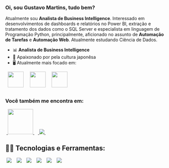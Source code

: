 ### Oi, sou Gustavo Martins, tudo bem?
Atualmente sou **Analista de Business Intelligence**. Interessado em desenvolvimentos de dashboards e relatórios no Power BI, extração e tratamento dos dados como o SQL Server e especialista em linguagem de Programação Python, principalmente, aficionado no assunto de **Automação de Tarefas** e **Automação Web**. Atualmente estudando Ciência de Dados.

- 📊 **Analista de Business Intelligence**
- 🏯 Apaixonado por pela cultura japonêsa
- 🖥️ Atualmente mais focado em:
<div style="display: inline">
  &nbsp;&nbsp;<img width='50' height='50' src="https://cdn.jsdelivr.net/gh/devicons/devicon/icons/python/python-original.svg" />&nbsp;&nbsp;
   &nbsp;&nbsp;<img width='50' height='50' src="https://learn.microsoft.com/pt-br/training/achievements/get-started-power-bi.svg" />&nbsp;&nbsp;
   &nbsp;&nbsp;<img width='50' height='50' src="https://www.svgrepo.com/show/331760/sql-database-generic.svg" />&nbsp;&nbsp;
</div> 

##

### Você também me encontra em:
&nbsp;<a href="https://br.linkedin.com/in/gustavodiasmartins">
  <img src="https://img.shields.io/badge/linkedin-%230077B5.svg?style=for-the-badge&logo=linkedin&logoColor=white" width='80'>
</a>&nbsp;
&nbsp;<a href="https://biyo.page/p/gustavomartins">
  <img src="https://img.shields.io/badge/power_bi-F2C811?style=for-the-badge&logo=powerbi&logoColor=black">
</a>&nbsp;

## 👩‍💻 Tecnologias e Ferramentas:
&nbsp;<img src="https://img.shields.io/badge/Visual_Studio-5C2D91?style=for-the-badge&logo=visual%20studio&logoColor=white">
</a>&nbsp;
&nbsp;<img src="https://img.shields.io/badge/Visual_Studio_Code-0078D4?style=for-the-badge&logo=visual%20studio%20code&logoColor=white">
</a>&nbsp;
&nbsp;<img src="https://img.shields.io/badge/Microsoft_Office-D83B01?style=for-the-badge&logo=microsoft-office&logoColor=white">
</a>&nbsp;
&nbsp;<img src="https://img.shields.io/badge/Microsoft_Excel-217346?style=for-the-badge&logo=microsoft-excel&logoColor=white">
</a>&nbsp;
&nbsp;<img src="https://img.shields.io/badge/Microsoft_SQL_Server-CC2927?style=for-the-badge&logo=microsoft-sql-server&logoColor=white">
</a>&nbsp;
&nbsp;<img src="https://img.shields.io/badge/power_bi-F2C811?style=for-the-badge&logo=powerbi&logoColor=black">
</a>&nbsp;


